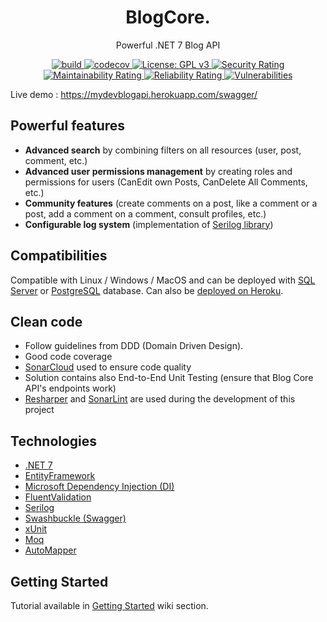 <p align="center">
<h1 align="center">BlogCore.</h1>
<p align="center">Powerful .NET 7 Blog API</p>

<p align="center">
  <a href="https://github.com/VianneyDoleans/BlogCore/actions/workflows/dotnet.yml">
   <img src="https://github.com/VianneyDoleans/BlogCore/actions/workflows/dotnet.yml/badge.svg?branch=master" alt="build">
  </a>
    <a href="https://codecov.io/gh/VianneyDoleans/BlogCore">
   <img src="https://codecov.io/gh/VianneyDoleans/BlogCore/branch/master/graph/badge.svg" alt="codecov">
  </a>
    <a href="https://github.com/VianneyDoleans/BlogCore/blob/master/LICENSE">
   <img src="https://img.shields.io/badge/License-GPLv3-blue.svg" alt="License: GPL v3">
  </a>
    <a href="https://sonarcloud.io/summary/overall?id=VianneyDoleans_BlogCore">
   <img src="https://sonarcloud.io/api/project_badges/measure?project=VianneyDoleans_BlogCore&metric=security_rating" alt="Security Rating">
  </a>
    <a href="https://sonarcloud.io/summary/overall?id=VianneyDoleans_BlogCore">
   <img src="https://sonarcloud.io/api/project_badges/measure?project=VianneyDoleans_BlogCore&metric=sqale_rating" alt="Maintainability Rating">
  </a>
    <a href="https://sonarcloud.io/summary/overall?id=VianneyDoleans_BlogCore">
   <img src="https://sonarcloud.io/api/project_badges/measure?project=VianneyDoleans_BlogCore&metric=reliability_rating" alt="Reliability Rating">
  </a>  
    <a href="https://sonarcloud.io/summary/overall?id=VianneyDoleans_BlogCore">
   <img src="https://sonarcloud.io/api/project_badges/measure?project=VianneyDoleans_BlogCore&metric=vulnerabilities" alt="Vulnerabilities">
  </a>
</p>

Live demo : https://mydevblogapi.herokuapp.com/swagger/

## Powerful features

 - **Advanced search** by combining filters on all resources (user, post, comment, etc.)
 - **Advanced user permissions management** by creating roles and permissions for users (CanEdit own Posts, CanDelete All Comments, etc.)
 - **Community features** (create comments on a post, like a comment or a post, add a comment on a comment, consult profiles, etc.)
 - **Configurable log system** (implementation of [Serilog library](https://serilog.net/))

## Compatibilities

Compatible with Linux / Windows / MacOS and can be deployed with [SQL Server](https://www.microsoft.com/en-us/sql-server/sql-server-downloads) or [PostgreSQL](https://www.postgresql.org/) database. Can also be [deployed on Heroku](https://github.com/VianneyDoleans/BlogCore/wiki/HostingOnHeroku).

## Clean code

 - Follow guidelines from DDD (Domain Driven Design).
 - Good code coverage
 - [SonarCloud](https://sonarcloud.io/summary/overall?id=VianneyDoleans_BlogCore) used to ensure code quality
 - Solution contains also End-to-End Unit Testing (ensure that Blog Core API's endpoints work)
 - [Resharper](https://www.jetbrains.com/fr-fr/resharper/) and [SonarLint](https://www.sonarsource.com/products/sonarlint/) are used during the development of this project

## Technologies

 - [.NET 7](https://learn.microsoft.com/en-us/dotnet/core/whats-new/dotnet-7)
 - [EntityFramework](https://learn.microsoft.com/en-us/ef/)
 - [Microsoft Dependency Injection (DI)](https://learn.microsoft.com/en-us/dotnet/core/extensions/dependency-injection)
 - [FluentValidation](https://github.com/FluentValidation/FluentValidation)
 - [Serilog](https://serilog.net/)
 - [Swashbuckle (Swagger)](https://learn.microsoft.com/en-us/aspnet/core/tutorials/getting-started-with-swashbuckle?view=aspnetcore-7.0&tabs=visual-studio)
 - [xUnit](https://xunit.net/)
 - [Moq](https://github.com/moq/moq4)
 - [AutoMapper](https://automapper.org/)


## Getting Started

Tutorial available in [Getting Started](https://github.com/VianneyDoleans/BlogCore/wiki/GettingStarted) wiki section.
